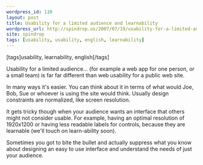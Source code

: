 ```yaml
---
wordpress_id: 110
layout: post
title: Usability for a limited audience and learnability
wordpress_url: http://spindrop.us/2007/07/19/usability-for-a-limited-audience-and-learnability/
site: spindrop
tags: [usability, usability, english, learnability]
---
```

[tags]usability, learnability, english[/tags]

Usability for a limited audience... (for example a web app for one person, or a small team) is far far different than web usability for a public web site.  

In many ways it's easier.  You can think about it in terms of what would Joe, Bob, Sue or whoever is using the site would think.  Usually design constraints are normalized, like screen resolution.

It gets tricky though when your audience wants an interface that others might not consider usable.  For example, having an optimal resolution of 1920x1200 or having less readable labels for controls, because they are learnable (we'll touch on learn-ability soon).

Sometimes you got to bite the bullet and actually suppress what you know about designing an easy to use interface and understand the needs of just your audience.
